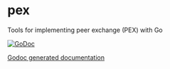 pex
===

Tools for implementing peer exchange (PEX) with Go

[![GoDoc](http://godoc.org/github.com//laqpay/pex?status.png)](http://godoc.org/github.com/laqpay/laqpay/src/daemon/pex)

[Godoc generated documentation](http://godoc.org/github.com/laqpay/laqpay/src/daemon/pex)
